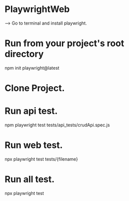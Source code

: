# PlaywrightWeb

--> Go to terminal and install playwright.
# Run from your project's root directory
npm init playwright@latest

# Clone Project.

# Run api test.
npm playwright test tests/api_tests/crudApi.spec.js

# Run web test.
npx playwright test tests/{filename}

# Run all test.
npx playwright test


